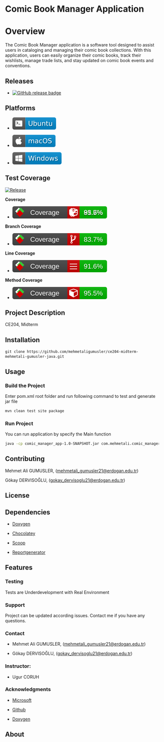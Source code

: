 # Comic Book Manager Application

# Overview

The Comic Book Manager application is a software tool designed to assist users in cataloging and managing their comic book collections. With this application, users can easily organize their comic books, track their wishlists, manage trade lists, and stay updated on comic book events and conventions.

## Releases

- [![GitHub release badge](https://badgen.net/github/release/mehmetaligumusler/ce204-midterm-mehmetali-gumusler-java)](https://github.com/mehmetaligumusler/ce204-midterm-mehmetali-gumusler-java/releases/latest)

## Platforms

- ![Ubuntu badge](assets/badge-ubuntu.svg)

- ![macOS badge](assets/badge-macos.svg)

- ![Windows badge](assets/badge-windows.svg)

## Test Coverage

[![Release](https://github.com/mehmetaligumusler/ce204-midterm-mehmetali-gumusler-java/actions/workflows/release.yml/badge.svg)](https://github.com/mehmetaligumusler/ce204-midterm-mehmetali-gumusler-java/actions/workflows/release.yml)

**Coverage**

- ![All](assets/badge_combined.svg)

**Branch Coverage**

- ![Branch Coverage](assets/badge_branchcoverage.svg)

**Line Coverage**

- ![Line Coverage](assets/badge_linecoverage.svg)

**Method Coverage**

- ![Method Coverage](assets/badge_methodcoverage.svg)

## Project Description

CE204, Midterm

## Installation

```
git clone https://github.com/mehmetaligumusler/ce204-midterm-mehmetali-gumusler-java.git
```

## Usage

### Build the Project

Enter pom.xml root folder and run following command to test and generate jar file

```bash
mvn clean test site package
```

### Run Project

You can run application by specify the Main function

```bash
java -cp comic_manager_app-1.0-SNAPSHOT.jar com.mehmetali.comic_manager.Main
```

## Contributing

Mehmet Ali GUMUSLER, (mehmetali_gumusler21@erdogan.edu.tr) 

Gökay DERVISOĞLU, (gokay_dervisoglu21@erdogan.edu.tr)

## License



## Dependencies

- [Doxygen](https://www.doxygen.nl/)

- [Chocolatey](https://chocolatey.org/install)

- [Scoop](https://scoop.sh/)

- [Reportgenerator ](https://reportgenerator.io/)

## Features



### Testing

Tests are Underdevelopment with Real Environment

### Support

Project can be updated according issues.
Contact me if you have any questions.

### Contact

- Mehmet Ali GUMUSLER, (mehmetali_gumusler21@erdogan.edu.tr)

- Gökay DERVISOĞLU, (gokay_dervisoglu21@erdogan.edu.tr)

### Instructor: 

- Ugur CORUH

### Acknowledgments

- [Microsoft](https://visualstudio.microsoft.com/tr/vs/community/)

- [Github](https://github.com/)

- [Doxygen](https://www.doxygen.nl/)

## About

